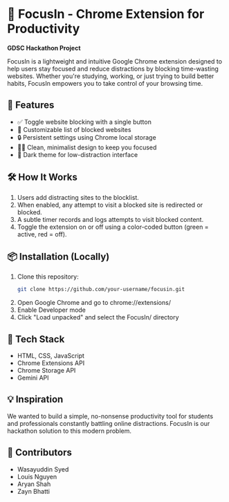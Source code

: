# 🧠 FocusIn - Chrome Extension for Productivity

**GDSC Hackathon Project**

FocusIn is a lightweight and intuitive Google Chrome extension designed to help users stay focused and reduce distractions by blocking time-wasting websites. Whether you're studying, working, or just trying to build better habits, FocusIn empowers you to take control of your browsing time.

## 🚀 Features

- ✅ Toggle website blocking with a single button
- 🧱 Customizable list of blocked websites
- 🔒 Persistent settings using Chrome local storage
- 🧘‍♂️ Clean, minimalist design to keep you focused
- 🌙 Dark theme for low-distraction interface

## 🛠️ How It Works

1. Users add distracting sites to the blocklist.
2. When enabled, any attempt to visit a blocked site is redirected or blocked.
3. A subtle timer records and logs attempts to visit blocked content.
4. Toggle the extension on or off using a color-coded button (green = active, red = off).

## 📦 Installation (Locally)

1. Clone this repository:
   ```bash
   git clone https://github.com/your-username/focusin.git
2. Open Google Chrome and go to chrome://extensions/
3. Enable Developer mode
4. Click "Load unpacked" and select the FocusIn/ directory

## 🧪 Tech Stack
- HTML, CSS, JavaScript
- Chrome Extensions API
- Chrome Storage API
- Gemini API

## 💡 Inspiration
We wanted to build a simple, no-nonsense productivity tool for students and professionals constantly battling online distractions. FocusIn is our hackathon solution to this modern problem.

## 👥 Contributors
- Wasayuddin Syed
- Louis Nguyen
- Aryan Shah
- Zayn Bhatti

